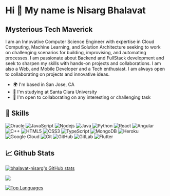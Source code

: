 Hi 👋 My name is Nisarg Bhalavat
================================

Mysterious Tech Maverick
----------------------------------

I am an Innovative Computer Science Engineer with expertise in Cloud Computing, Machine Learning, and Solution Architecture seeking to work on challenging scenarios for building, improvising, and automating processes. I am passionate about Backend and FullStack development and seek to sharpen my skills with hands-on projects and collaborations. I am also a Web, and Mobile Developer and a Tech enthusiast. I am always open to collaborating on projects and innovative ideas.

* 🌍  I'm based in San Jose, CA
* 🧠  I'm studying at Santa Clara University
* 🤝  I'm open to collaborating on any interesting or challenging task

## 🔧 Skills

![Oracle](https://img.shields.io/badge/-Oracle-F80000?style=flat-square&logo=oracle)
![JavaScript](https://img.shields.io/badge/-JavaScript-black?style=flat-square&logo=javascript)
![Nodejs](https://img.shields.io/badge/-Nodejs-F7F7F7?style=flat-square&logo=Node.js)
![Java](https://img.shields.io/badge/-Java-EC2025?style=flat-square&logo=java&logoColor=white)
![Python](https://img.shields.io/badge/-Python-F7CC41?style=flat-square&logo=Python)
![React](https://img.shields.io/badge/-React-black?style=flat-square&logo=react)
![Angular](https://img.shields.io/badge/-Angular-DE0B08?style=flat-square&logo=angular)
![C++](https://img.shields.io/badge/-C++-00599C?style=flat-square&logo=c)
![HTML5](https://img.shields.io/badge/-HTML5-E34F26?style=flat-square&logo=html5&logoColor=white)
![CSS3](https://img.shields.io/badge/-CSS3-1572B6?style=flat-square&logo=css3)
![TypeScript](https://img.shields.io/badge/-TypeScript-FFFFFF?style=flat-square&logo=typescript)
![MongoDB](https://img.shields.io/badge/-MongoDB-black?style=flat-square&logo=mongodb)
![Heroku](https://img.shields.io/badge/-Heroku-430098?style=flat-square&logo=heroku)
![Google Cloud](https://img.shields.io/badge/Google%20Cloud-black?style=flat-square&logo=google-cloud)
![Git](https://img.shields.io/badge/-Git-black?style=flat-square&logo=git)
![GitHub](https://img.shields.io/badge/-GitHub-181717?style=flat-square&logo=github)
![GitLab](https://img.shields.io/badge/-GitLab-FCA121?style=flat-square&logo=gitlab)
![Flutter](https://img.shields.io/badge/-Flutter-00599C?style=flat-square&logo=flutter)

<!-- ## Socials

<p align="left"> <a href="https://www.github.com/bhalavat-nisarg" target="_blank" rel="noreferrer"><img src="https://raw.githubusercontent.com/danielcranney/readme-generator/main/public/icons/socials/github.svg" width="32" height="32" /></a></p>
 -->
## &#x1f4c8; Github Stats

<a href="http://www.github.com/bhalavat-nisarg"><img src="https://github-readme-stats.vercel.app/api?username=bhalavat-nisarg&show_icons=true&hide=&count_private=true&title_color=0891b2&text_color=ffffff&icon_color=0891b2&bg_color=1c1917&hide_border=true&show_icons=true" alt="bhalavat-nisarg's GitHub stats" /></a>

<a href="http://www.github.com/bhalavat-nisarg"><img src="https://github-readme-streak-stats.herokuapp.com/?user=bhalavat-nisarg&stroke=ffffff&background=1c1917&ring=0891b2&fire=0891b2&currStreakNum=ffffff&currStreakLabel=0891b2&sideNums=ffffff&sideLabels=ffffff&dates=ffffff&hide_border=true" /></a>

<a href="https://github.com/bhalavat-nisarg" align="left"><img src="https://github-readme-stats.vercel.app/api/top-langs/?username=bhalavat-nisarg&langs_count=10&title_color=0891b2&text_color=ffffff&icon_color=0891b2&bg_color=1c1917&hide_border=true&locale=en&custom_title=Top%20%Languages" alt="Top Languages" /></a>

<!-- ![Top Langs](https://github-readme-stats.vercel.app/api/top-langs/?username=bhalavat-nisarg&langs_count=5&layout=compact)
![Github Stats](https://github-readme-stats.vercel.app/api?username=bhalavat-nisarg&count_private=true&show_icons=true&include_all_commits=true&hide=stars,issues&line_height=30)
 -->
<!--
**bhalavat-nisarg/bhalavat-nisarg** is a ✨ _special_ ✨ repository because its `README.md` (this file) appears on your GitHub profile.

Here are some ideas to get you started:

- 🔭 I’m currently working on ...
- 🌱 I’m currently learning ...
- 👯 I’m looking to collaborate on ...
- 🤔 I’m looking for help with ...
- 💬 Ask me about ...
- 📫 How to reach me: ...
- 😄 Pronouns: ...
- ⚡ Fun fact: ...
-->
